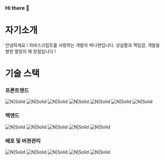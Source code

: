 ### Hi there 👋

<!--
**nahyunbak/nahyunbak** is a ✨ _special_ ✨ repository because its `README.md` (this file) appears on your GitHub profile.

Here are some ideas to get you started:

- 🔭 I’m currently working on ...
- 🌱 I’m currently learning ...
- 👯 I’m looking to collaborate on ...
- 🤔 I’m looking for help with ...
- 💬 Ask me about ...
- 📫 How to reach me: ...
- 😄 Pronouns: ...
- ⚡ Fun fact: ...
-->


# 자기소개 
안녕하세요 ! 자바스크립트를 사랑하는 개발자 박나현입니다. 
성실함과 책임감, 개발을 향한 열정이 제 장점입니다 ! 

# 기술 스택 

### 프론트엔드 
![N|Solid](https://img.shields.io/badge/HTML-red) ![N|Solid](https://img.shields.io/badge/CSS-blue)  ![N|Solid](https://img.shields.io/badge/JAVASCRIPT-yellow) ![N|Solid](https://img.shields.io/badge/TYPESCRIPT-navy) ![N|Solid](https://img.shields.io/badge/React.js-purple) ![N|Solid](https://img.shields.io/badge/Next.js-white)  ![N|Solid](https://img.shields.io/badge/SASS-pink) 

### 백엔드 
![N|Solid](https://img.shields.io/badge/Node.js-orange) ![N|Solid](https://img.shields.io/badge/Nestjs-black)  ![N|Solid](https://img.shields.io/badge/express-white) ![N|Solid](https://img.shields.io/badge/MongoDB-green) ![N|Solid](https://img.shields.io/badge/MySQL-seaweed) 

### 배포 및 버젼관리 
![N|Solid](https://img.shields.io/badge/Git-red) ![N|Solid](https://img.shields.io/badge/Github-black)  ![N|Solid](https://img.shields.io/badge/AWS-green) ![N|Solid](https://img.shields.io/badge/Netlify-lightgrey) ![N|Solid](https://img.shields.io/badge/Vercel-skyblue) 


